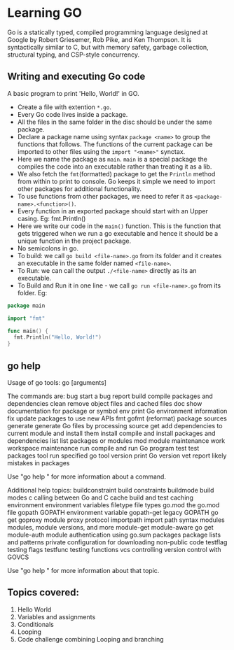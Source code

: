 # Learning GO
Go is a statically typed, compiled programming language designed at Google by Robert Griesemer, Rob Pike, and Ken Thompson. It is syntactically similar to C, but with memory safety, garbage collection, structural typing, and CSP-style concurrency.

## Writing and executing Go code
A basic program to print 'Hello, World!' in GO.
- Create a file with extention `*.go`.
- Every Go code lives inside a package.
- All the files in the same folder in the disc should be under the same package.
- Declare a package name using syntax `package <name>` to group the functions that follows. The functions of the current package can be imported to other files using the `import "<name>"` synctax.
- Here we name the package as `main`. `main` is a special package the compiles the code into an executable rather than treating it as a lib.
- We also fetch the `fmt`(formatted) package to get the `Println` method from within to print to console. Go keeps it simple we need to import other packages for additional functionality.
- To use functions from other packages, we need to refer it as `<package-name>.<function>()`.
- Every function in an exported package should start with an Upper casing. Eg: fmt.Println()
- Here we write our code in the `main()` function. This is the function that gets triggered when we run a go executable and hence it should be a unique function in the project package.
- No semicolons in go.
- To build: we call `go build <file-name>.go` from its folder and it creates an executable in the same folder named `<file-name>`.
- To Run: we can call the output `./<file-name>` directly as its an executable.
- To Build and Run it in one line - we call `go run <file-name>.go` from its folder.
Eg:
```go
package main

import "fmt"

func main() {
  fmt.Println("Hello, World!")
}
```

## go help
Usage of go tools:
  go <command> [arguments]

The commands are:
  bug         start a bug report
  build       compile packages and dependencies
  clean       remove object files and cached files
  doc         show documentation for package or symbol
  env         print Go environment information
  fix         update packages to use new APIs
  fmt         gofmt (reformat) package sources
  generate    generate Go files by processing source
  get         add dependencies to current module and install them
  install     compile and install packages and dependencies
  list        list packages or modules
  mod         module maintenance
  work        workspace maintenance
  run         compile and run Go program
  test        test packages
  tool        run specified go tool
  version     print Go version
  vet         report likely mistakes in packages

Use "go help <command>" for more information about a command.

Additional help topics:
  buildconstraint build constraints
  buildmode       build modes
  c               calling between Go and C
  cache           build and test caching
  environment     environment variables
  filetype        file types
  go.mod          the go.mod file
  gopath          GOPATH environment variable
  gopath-get      legacy GOPATH go get
  goproxy         module proxy protocol
  importpath      import path syntax
  modules         modules, module versions, and more
  module-get      module-aware go get
  module-auth     module authentication using go.sum
  packages        package lists and patterns
  private         configuration for downloading non-public code
  testflag        testing flags
  testfunc        testing functions
  vcs             controlling version control with GOVCS

Use "go help <topic>" for more information about that topic.

## Topics covered:
01. Hello World
02. Variables and assignments
03. Conditionals
04. Looping
05. Code challenge combining Looping and branching
